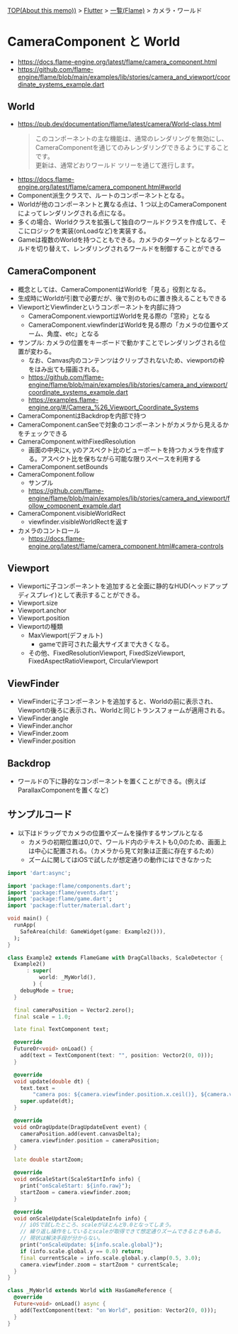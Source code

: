 [TOP(About this memo))](../../README.md) >  [Flutter](../README.md) > [一覧(Flame)](./README.md) > カメラ・ワールド



# CameraComponent と World
* https://docs.flame-engine.org/latest/flame/camera_component.html
* https://github.com/flame-engine/flame/blob/main/examples/lib/stories/camera_and_viewport/coordinate_systems_example.dart
## World
* https://pub.dev/documentation/flame/latest/camera/World-class.html
    > このコンポーネントの主な機能は、通常のレンダリングを無効にし、 CameraComponentを通じてのみレンダリングできるようにすることです。  
    > 更新は、通常どおりワールド ツリーを通じて進行します。
* https://docs.flame-engine.org/latest/flame/camera_component.html#world
* Component派生クラスで、ルートのコンポーネントとなる。
* Worldが他のコンポーネントと異なる点は、1 つ以上のCameraComponentによってレンダリングされる点になる。
* 多くの場合、Worldクラスを拡張して独自のワールドクラスを作成して、そこにロジックを実装(onLoadなど)を実装する。
* Gameは複数のWorldを持つこともできる。カメラのターゲットとなるワールドを切り替えて、レンダリングされるワールドを制御することができる
## CameraComponent
* 概念としては、CameraComponentはWorldを「見る」役割となる。
* 生成時にWorldが引数で必要だが、後で別のものに置き換えることもできる
* ViewportとViewfinderというコンポーネントを内部に持つ
    * CameraComponent.viewportはWorldを見る際の「窓枠」となる
    * CameraComponent.viewfinderはWorldを見る際の「カメラの位置やズーム、角度、etc」となる
* サンプル: カメラの位置をキーボードで動かすことでレンダリングされる位置が変わる。
    * なお、Canvas内のコンテンツはクリップされないため、viewportの枠をはみ出ても描画される。
    * https://github.com/flame-engine/flame/blob/main/examples/lib/stories/camera_and_viewport/coordinate_systems_example.dart
    * https://examples.flame-engine.org/#/Camera_%26_Viewport_Coordinate_Systems
* CameraComponentはBackdropを内部で持つ
* CameraComponent.canSeeで対象のコンポーネントがカメラから見えるかをチェックできる
* CameraComponent.withFixedResolution
    * 画面の中央にx, yのアスペクト比のビューポートを持つカメラを作成する。アスペクト比を保ちながら可能な限りスペースを利用する
* CameraComponent.setBounds
* CameraComponent.follow
    * サンプル
    * https://github.com/flame-engine/flame/blob/main/examples/lib/stories/camera_and_viewport/follow_component_example.dart
* CameraComponent.visibleWorldRect
    * viewfinder.visibleWorldRectを返す
* カメラのコントロール
    * https://docs.flame-engine.org/latest/flame/camera_component.html#camera-controls
## Viewport
* Viewportに子コンポーネントを追加すると全面に静的なHUD(ヘッドアップディスプレイ)として表示することができる。
* Viewport.size
* Viewport.anchor
* Viewport.position
* Viewportの種類
    * MaxViewport(デフォルト)
        * gameで許可された最大サイズまで大きくなる。
    * その他、FixedResolutionViewport, FixedSizeViewport, FixedAspectRatioViewport, CircularViewport
## ViewFinder
* ViewFinderに子コンポーネントを追加すると、Worldの前に表示され、Viewportの後ろに表示され、Worldと同じトランスフォームが適用される。
* ViewFinder.angle
* ViewFinder.anchor
* ViewFinder.zoom
* ViewFinder.position
## Backdrop
* ワールドの下に静的なコンポーネントを置くことができる。(例えばParallaxComponentを置くなど)
## サンプルコード
* 以下はドラッグでカメラの位置やズームを操作するサンプルとなる
    * カメラの初期位置は0,0で、ワールド内のテキストも0,0のため、画面上は中心に配置される。（カメラから見て対象は正面に存在するため）
    * ズームに関してはiOSで試したが想定通りの動作にはできなかった
```dart
import 'dart:async';

import 'package:flame/components.dart';
import 'package:flame/events.dart';
import 'package:flame/game.dart';
import 'package:flutter/material.dart';

void main() {
  runApp(
    SafeArea(child: GameWidget(game: Example2())),
  );
}

class Example2 extends FlameGame with DragCallbacks, ScaleDetector {
  Example2()
      : super(
          world: _MyWorld(),
        ) {
    debugMode = true;
  }

  final cameraPosition = Vector2.zero();
  final scale = 1.0;

  late final TextComponent text;

  @override
  FutureOr<void> onLoad() {
    add(text = TextComponent(text: "", position: Vector2(0, 0)));
  }

  @override
  void update(double dt) {
    text.text =
        "camera pos: ${camera.viewfinder.position.x.ceil()}, ${camera.viewfinder.position.y.ceil()}\ncamera zoom: ${camera.viewfinder.zoom}";
    super.update(dt);
  }

  @override
  void onDragUpdate(DragUpdateEvent event) {
    cameraPosition.add(event.canvasDelta);
    camera.viewfinder.position = cameraPosition;
  }

  late double startZoom;

  @override
  void onScaleStart(ScaleStartInfo info) {
    print("onScaleStart: ${info.raw}");
    startZoom = camera.viewfinder.zoom;
  }

  @override
  void onScaleUpdate(ScaleUpdateInfo info) {
    // iOSで試したところ、scaleがほとんど0.0となってしまう。
    // 繰り返し操作をしているとscaleが取得できて想定通りズームできるときもある。
    // 現状は解決手段が分からない。
    print("onScaleUpdate: ${info.scale.global}");
    if (info.scale.global.y == 0.0) return;
    final currentScale = info.scale.global.y.clamp(0.5, 3.0);
    camera.viewfinder.zoom = startZoom * currentScale;
  }
}

class _MyWorld extends World with HasGameReference {
  @override
  Future<void> onLoad() async {
    add(TextComponent(text: "on World", position: Vector2(0, 0)));
  }
}

```